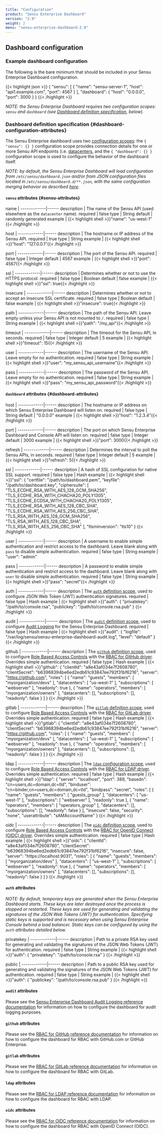 ```yaml
---
title: "Configuration"
product: "Sensu Enterprise Dashboard"
version: "2.9"
weight: 2
menu: "sensu-enterprise-dashboard-2.9"
---
```


## Dashboard configuration

### Example dashboard configuration

The following is the bare minimum that should be included in your Sensu
Enterprise Dashboard configuration.

{{< highlight json >}}
{
  "sensu": [
    {
      "name": "sensu-server-1",
      "host": "api1.example.com",
      "port": 4567
    }
  ],
  "dashboard": {
    "host": "0.0.0.0",
    "port": 3000
  }
}
{{< /highlight >}}

_NOTE: the Sensu Enterprise Dashboard requires two configuration scopes: `sensu`
and `dashboard` (see [Dashboard definition specification][8], below)._

### Dashboard definition specification {#dashboard-configuration-attributes}

The Sensu Enterprise dashboard uses two [configuration scopes][9]: the
`{ "sensu": {} }` configuration scope provides connection details for one or
more Sensu API endpoints (i.e. [datacenters][1], and the `{ "dashboard": {} }`
configuration scope is used to configure the behavior of the dashboard itself.

_NOTE: by default, the Sensu Enterprise Dashboard will load configuration from
`/etc/sensu/dashboard.json` and/or from JSON configuration files located in
`/etc/sensu/dashboard.d/**.json`, with the same configuration merging behavior
as described [here][2]._

#### `sensu` attributes {#sensu-attributes}

name         | 
-------------|------
description  | The name of the Sensu API (used elsewhere as the `datacenter` name).
required     | false
type         | String
default      | randomly generated
example      | {{< highlight shell >}}"name": "us-west-1"{{< /highlight >}}

host         | 
-------------|------
description  | The hostname or IP address of the Sensu API.
required     | true
type         | String
example      | {{< highlight shell >}}"host": "127.0.0.1"{{< /highlight >}}

port         | 
-------------|------
description  | The port of the Sensu API.
required     | false
type         | Integer
default      | 4567
example      | {{< highlight shell >}}"port": 4567{{< /highlight >}}

ssl          | 
-------------|------
description  | Determines whether or not to use the HTTPS protocol.
required     | false
type         | Boolean
default      | false
example      | {{< highlight shell >}}"ssl": true{{< /highlight >}}

insecure     | 
-------------|------
description  | Determines whether or not to accept an insecure SSL certificate.
required     | false
type         | Boolean
default      | false
example      | {{< highlight shell >}}"insecure": true{{< /highlight >}}

path         | 
-------------|------
description  | The path of the Sensu API. Leave empty unless your Sensu API is not mounted to `/`.
required     | false
type         | String
example      | {{< highlight shell >}}"path": "/my_api"{{< /highlight >}}

timeout      | 
-------------|------
description  | The timeout for the Sensu API, in seconds.
required     | false
type         | Integer
default      | 5
example      | {{< highlight shell >}}"timeout": 15{{< /highlight >}}

user         | 
-------------|------
description  | The username of the Sensu API. Leave empty for no authentication.
required     | false
type         | String
example      | {{< highlight shell >}}"user": "my_sensu_api_username"{{< /highlight >}}

pass         | 
-------------|------
description  | The password of the Sensu API. Leave empty for no authentication.
required     | false
type         | String
example      | {{< highlight shell >}}"pass": "my_sensu_api_password"{{< /highlight >}}

#### `dashboard` attributes {#dashboard-attributes}

host         | 
-------------|------
description  | The hostname or IP address on which Sensu Enterprise Dashboard will listen on.
required     | false
type         | String
default      | "0.0.0.0"
example      | {{< highlight shell >}}"host": "1.2.3.4"{{< /highlight >}}

port         | 
-------------|------
description  | The port on which Sensu Enterprise Dashboard and Console API will listen on.
required     | false
type         | Integer
default      | 3000
example      | {{< highlight shell >}}"port": 3000{{< /highlight >}}

refresh      | 
-------------|------
description  | Determines the interval to poll the Sensu APIs, in seconds.
required     | false
type         | Integer
default      | 5
example      | {{< highlight shell >}}"refresh": 5{{< /highlight >}}

ssl          | 
-------------|------
description  | A hash of SSL configuration for native SSL support.
required     | false
type         | Hash
example      | {{< highlight shell >}}"ssl": {
  "certfile": "/path/to/dashboard.pem",
  "keyfile": "/path/to/dashboard.key",
  "ciphersuite": [
      "TLS_ECDHE_RSA_WITH_AES_128_GCM_SHA256",
      "TLS_ECDHE_RSA_WITH_CHACHA20_POLY1305",
      "TLS_ECDHE_ECDSA_WITH_CHACHA20_POLY1305",
      "TLS_ECDHE_RSA_WITH_AES_128_CBC_SHA",
      "TLS_ECDHE_RSA_WITH_AES_256_CBC_SHA",
      "TLS_RSA_WITH_AES_128_GCM_SHA256",
      "TLS_RSA_WITH_AES_128_CBC_SHA",
      "TLS_RSA_WITH_AES_256_CBC_SHA"
      ],
  "tlsminversion": "tls10"
}
{{< /highlight >}}

user         | 
-------------|------
description  | A username to enable simple authentication and restrict access to the dashboard. Leave blank along with `pass` to disable simple authentication.
required     | false
type         | String
example      | "user": "admin"

pass         | 
-------------|------
description  | A password to enable simple authentication and restrict access to the dashboard. Leave blank along with `user` to disable simple authentication.
required     | false
type         | String
example      | {{< highlight shell >}}"pass": "secret"{{< /highlight >}}

auth         | 
-------------|------
description  | The [`auth` definition scope][11], used to configure JSON Web Token (JWT) authentication signatures.
required     | false
type         | Hash
example      | {{< highlight shell >}}"auth": {
  "privatekey": "/path/to/console.rsa",
  "publickey": "/path/to/console.rsa.pub"
}
{{< /highlight >}}

audit        | 
-------------|------
description  | The [`audit` definition scope][12], used to configure [Audit Logging][7] for the Sensu Enterprise Dashboard.
required     | false
type         | Hash
example      | {{< highlight shell >}}"audit": {
  "logfile": "/var/log/sensu/sensu-enterprise-dashboard-audit.log",
  "level": "default"
}
{{< /highlight >}}

github       | 
-------------|------
description  | The [`github` definition scope][14], used to configure [Role Based Access Controls][3] with the [RBAC for GitHub driver][5]. Overrides simple authentication.
required     | false
type         | Hash
example      | {{< highlight shell >}}"github": {
  "clientId": "a8e43af034e7f2608780",
  "clientSecret": "b63968394be6ed2edb61c93847ee792f31bf6216",
  "server": "https://github.com",
  "roles": [
    {
      "name": "guests",
      "members": [
        "myorganization/devs"
      ],
      "datacenters": [
        "us-west-1"
      ],
      "subscriptions": [
        "webserver"
      ],
      "readonly": true
    },
    {
      "name": "operators",
      "members": [
        "myorganization/owners"
      ],
      "datacenters": [],
      "subscriptions": [],
      "readonly": false
    }
  ]
}
{{< /highlight >}}

gitlab       | 
-------------|------
description  | The [`gitlab` definition scope][15], used to configure [Role Based Access Controls][3] with the [RBAC for GitLab driver][6]. Overrides simple authentication.
required     | false
type         | Hash
example      | {{< highlight shell >}}"gitlab": {
  "clientId": "a8e43af034e7f2608780",
  "clientSecret": "b63968394be6ed2edb61c93847ee792f31bf6216",
  "server": "https://github.com",
  "roles": [
    {
      "name": "guests",
      "members": [
        "myorganization/devs"
      ],
      "datacenters": [
        "us-west-1"
      ],
      "subscriptions": [
        "webserver"
      ],
      "readonly": true
    },
    {
      "name": "operators",
      "members": [
        "myorganization/owners"
      ],
      "datacenters": [],
      "subscriptions": [],
      "readonly": false
    }
  ]
}
{{< /highlight >}}

ldap         | 
-------------|------
description  | The [`ldap` configuration scope][13], used to configure [Role Based Access Controls][3] with the [RBAC for LDAP driver][4]. Overrides simple authentication.
required     | false
type         | Hash
example      | {{< highlight shell >}}"ldap": {
  "server": "localhost",
  "port": 389,
  "basedn": "cn=users,dc=domain,dc=tld",
  "binduser": "cn=binder,cn=users,dc=domain,dc=tld",
  "bindpass": "secret",
  "roles": [
    {
      "name": "guests",
      "members": [
        "guests_group"
      ],
      "datacenters": [
        "us-west-1"
      ],
      "subscriptions": [
        "webserver"
      ],
      "readonly": true
    },
    {
      "name": "operators",
      "members": [
        "operators_group"
      ],
      "datacenters": [],
      "subscriptions": [],
      "readonly": false
    }
  ],
  "insecure": false,
  "security": "none",
  "userattribute": "sAMAccountName"
}
{{< /highlight >}}

oidc         | 
-------------|------
description  | The [`oidc` definition scope][18], used to configure [Role Based Access Controls][3] with the [RBAC for OpenID Connect (OIDC) driver][17]. Overrides simple authentication.
required     | false
type         | Hash
example      | {{< highlight shell >}}"oidc": {
  "clientId": "a8e43af034e7f2608780",
  "clientSecret": "b63968394be6ed2edb61c93847ee792f31bf6216",
  "insecure": false,
  "server": "https://localhost:9031",
  "roles": [
    {
      "name": "guests",
      "members": [
        "myorganization/devs"
      ],
      "datacenters": [
        "us-west-1"
      ],
      "subscriptions": [
        "webserver"
      ],
      "readonly": true
    },
    {
      "name": "operators",
      "members": [
        "myorganization/owners"
      ],
      "datacenters": [],
      "subscriptions": [],
      "readonly": false
    }
  ]
}
{{< /highlight >}}

#### `auth` attributes

_NOTE: By default, temporary keys are generated when the Sensu Enterprise
Dashboard starts. These keys are later destroyed once the process is stopped or
restarted. These keys are used for generating and validating the signatures of
the JSON Web Tokens (JWT) for authentication. Specifying static keys is
supported and is necessary when using Sensu Enterprise Console behind a load
balancer. Static keys can be configured by using the `auth` attributes detailed
below._

privatekey   | 
-------------|------
description  | Path to a private RSA key used for generating and validating the signatures of the JSON Web Tokens (JWT) for authentication.
required     | false
type         | String
example      | {{< highlight shell >}}"auth": {
  "privatekey": "/path/to/console.rsa"
}
{{< /highlight >}}

public       | 
-------------|------
description  | Path to a public RSA key used for generating and validating the signatures of the JSON Web Tokens (JWT) for authentication.
required     | false
type         | String
example      | {{< highlight shell >}}"auth": {
  "publickey": "/path/to/console.rsa.pub"
}
{{< /highlight >}}

#### `audit` attributes

Please see the [Sensu Enterprise Dashboard Audit Logging reference
documentation][7] for information on how to configure the dashboard for audit
logging purposes.

#### `github` attributes

Please see the [RBAC for GitHub reference documentation][5] for information on
how to configure the dashboard for RBAC with GitHub.com or GitHub Enterprise.

#### `gitlab` attributes

Please see the [RBAC for GitLab reference documentation][6] for information on
how to configure the dashboard for RBAC with GitLab.

#### `ldap` attributes

Please see the [RBAC for LDAP reference documentation][4] for information on how
to configure the dashboard for RBAC with LDAP.

#### `oidc` attributes

Please see the [RBAC for OIDC reference documentation][4] for information on how
to configure the dashboard for RBAC with OpenID Connect (OIDC).

[1]:  /sensu-enterprise-dashboard/2.9/dashboard/#what-is-a-sensu-datacenter
[2]: /sensu-core/1.2/reference/configuration/#configuration-merging
[3]:  /sensu-enterprise-dashboard/2.9/rbac/overview
[4]:  /sensu-enterprise-dashboard/2.9/rbac/rbac-for-ldap
[5]:  /sensu-enterprise-dashboard/2.9/rbac/rbac-for-github
[6]:  /sensu-enterprise-dashboard/2.9/rbac/rbac-for-gitlab
[7]:  /sensu-enterprise-dashboard/2.9/rbac/audit-logging
[8]:  #dashboard-definition-specification
[9]:  #configuration-scopes
[10]: #configuration-merging
[11]: #auth-attributes
[12]: #audit-attributes
[13]: #ldap-attributes
[14]: #github-attributes
[15]: #gitlab-attributes
[16]: /sensu-enterprise-dashboard/2.9/rbac/overview/#rbac-for-the-sensu-enterprise-console-api
[17]: /sensu-enterprise-dashboard/2.9/rbac/rbac-for-oidc
[18]: #oidc-attributes